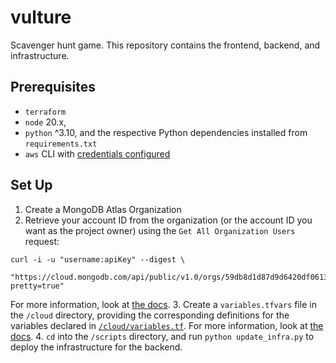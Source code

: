 # vulture
Scavenger hunt game. This repository contains the frontend, backend, and infrastructure.

## Prerequisites
- `terraform`
- `node` 20.x, 
- `python` ^3.10, and the respective Python dependencies installed from `requirements.txt`
- `aws` CLI with [credentials configured](https://docs.aws.amazon.com/cli/latest/userguide/cli-configure-files.html)

## Set Up
1. Create a MongoDB Atlas Organization
2. Retrieve your account ID from the organization (or the account ID you want as the project owner) using the `Get All Organization Users` request:
```
curl -i -u "username:apiKey" --digest \
  "https://cloud.mongodb.com/api/public/v1.0/orgs/59db8d1d87d9d6420df0613f/users?pretty=true"
```
For more information, look at [the docs](https://www.mongodb.com/docs/cloud-manager/reference/api/organizations/organization-get-all-users/).
3. Create a `variables.tfvars` file in the `/cloud` directory, providing the corresponding definitions for the variables declared in [`/cloud/variables.tf`](/cloud/variables.tf). For more information, look at [the docs](https://developer.hashicorp.com/terraform/language/values/variables#variable-definitions-tfvars-files).
4. `cd` into the `/scripts` directory, and run `python update_infra.py` to deploy the infrastructure for the backend.